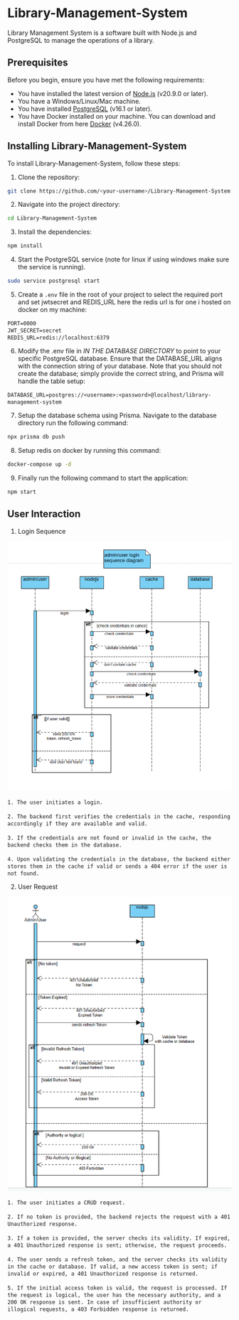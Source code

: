 # Library-Management-System

Library Management System is a software built with Node.js and PostgreSQL to manage the operations of a library.

## Prerequisites

Before you begin, ensure you have met the following requirements:

* You have installed the latest version of [Node.js](https://nodejs.org/en/download/) (v20.9.0 or later).
* You have a Windows/Linux/Mac machine.
* You have installed [PostgreSQL](https://www.postgresql.org/download/) (v16.1 or later).
*  You have Docker installed on your machine. You can download and install Docker from here [Docker](https://www.docker.com/products/docker-desktop/) (v4.26.0).

## Installing Library-Management-System

To install Library-Management-System, follow these steps:

1. Clone the repository:
```bash
git clone https://github.com/<your-username>/Library-Management-System.git
```

2. Navigate into the project directory:
```bash
cd Library-Management-System
```

3. Install the dependencies:
```bash
npm install
```

4. Start the PostgreSQL service (note for linux if using windows make sure the service is running).
```bash
sudo service postgresql start
```

5. Create a `.env` file in the root of your project to select the required port and set jwtsecret and REDIS_URL here the redis url is for one i hosted on docker on my machine:

```env
PORT=0000
JWT_SECRET=secret
REDIS_URL=redis://localhost:6379
```

6. Modify the .env file in *IN THE DATABASE DIRECTORY* to point to your specific PostgreSQL database. Ensure that the DATABASE_URL aligns with the connection string of your database. Note that you should not create the database; simply provide the correct string, and Prisma will handle the table setup:

```env
DATABASE_URL=postgres://<username>:<password>@localhost/library-management-system
```

7. Setup the database schema using Prisma. Navigate to the database directory run the following command:

```bash
npx prisma db push
```

8. Setup redis on docker by running this command:

```bash
docker-compose up -d
```

9. Finally run the following command to start the application:
```bash
npm start
```

## User Interaction

1. Login Sequence

![login sequence diagram](./sequence_diagram/login_sequence_diagram.png)

    
    1. The user initiates a login.

    2. The backend first verifies the credentials in the cache, responding accordingly if they are available and valid.
    
    3. If the credentials are not found or invalid in the cache, the backend checks them in the database.
    
    4. Upon validating the credentials in the database, the backend either stores them in the cache if valid or sends a 404 error if the user is not found.


2. User Request

![user request sequence diagram](./sequence_diagram/users_sequence_diagram.png)


    1. The user initiates a CRUD request.
    
    2. If no token is provided, the backend rejects the request with a 401 Unauthorized response.
    
    3. If a token is provided, the server checks its validity. If expired, a 401 Unauthorized response is sent; otherwise, the request proceeds.
    
    4. The user sends a refresh token, and the server checks its validity in the cache or database. If valid, a new access token is sent; if invalid or expired, a 401 Unauthorized response is returned.

    5. If the initial access token is valid, the request is processed. If the request is logical, the user has the necessary authority, and a 200 OK response is sent. In case of insufficient authority or illogical requests, a 403 Forbidden response is returned.
